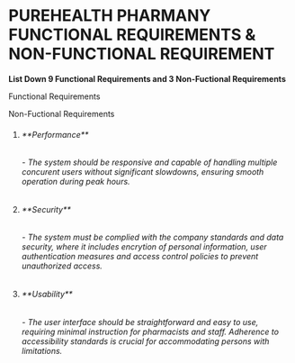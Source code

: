 # PUREHEALTH PHARMANY FUNCTIONAL REQUIREMENTS & NON-FUNCTIONAL REQUIREMENT

**List Down 9 Functional Requirements and 3 Non-Fuctional Requirements**

Functional Requirements

Non-Fuctional Requirements

1. <h6>**Performance**<h6> - The system should be responsive and capable of handling multiple concurent users without significant slowdowns, ensuring smooth operation during peak hours.
2. <h6>**Security**<h6> - The system must be complied with the company standards and data security, where it includes encrytion of personal information, user authentication measures and access control policies to prevent unauthorized access.
3. <h6>**Usability**<h6> - The user interface should be straightforward and easy to use, requiring minimal instruction for pharmacists and staff. Adherence to accessibility standards is crucial for accommodating persons with limitations.
